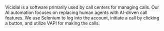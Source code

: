Vicidial is a software primarily used by call centers for managing calls. Our AI automation focuses on replacing human agents with AI-driven call features. We use Selenium to log into the account, initiate a call by clicking a button, and utilize VAPI for making the calls.
